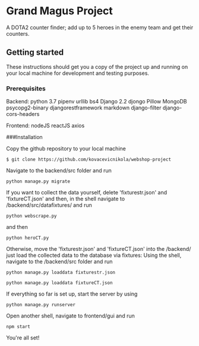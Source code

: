 # Grand Magus Project

A DOTA2 counter finder; add up to 5 heroes in the enemy team and get their counters.

## Getting started

These instructions should get you a copy of the project up and running on your local machine for development and testing purposes. 

### Prerequisites
Backend:
    python 3.7
    pipenv
    urllib
    bs4
    Django 2.2
    djongo
    Pillow
    MongoDB
    psycopg2-binary
    djangorestframework
    markdown
    django-filter
    django-cors-headers

Frontend:
    nodeJS
    reactJS
    axios

###Installation 

Copy the github repository to your local machine
```
$ git clone https://github.com/kovacevicnikola/webshop-project
```

Navigate to the backend/src folder and run
```
python manage.py migrate
```


If you want to collect the data yourself, delete 'fixturestr.json' and 'fixtureCT.json' and then, in the shell navigate to   
/backend/src/datafixtures/ and run
``` 
python webscrape.py
``` 
and then
``` 
python heroCT.py
``` 

Otherwise, move the 'fixturestr.json' and 'fixtureCT.json' into the /backend/ just load the collected data to the database via fixtures:
Using the shell, navigate to the /backend/src folder and run
``` 
python manage.py loaddata fixturestr.json
``` 
``` 
python manage.py loaddata fixtureCT.json
``` 

If everything so far is set up, start the server by using
``` 
python manage.py runserver
``` 

Open another shell, navigate to frontend/gui and run
``` 
npm start
``` 
You're all set!